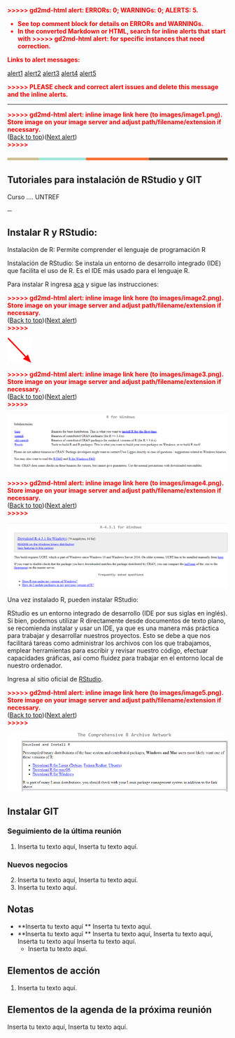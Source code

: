 <!-----

You have some errors, warnings, or alerts. If you are using reckless mode, turn it off to see inline alerts.
* ERRORs: 0
* WARNINGs: 0
* ALERTS: 5

Conversion time: 2.175 seconds.


Using this Markdown file:

1. Paste this output into your source file.
2. See the notes and action items below regarding this conversion run.
3. Check the rendered output (headings, lists, code blocks, tables) for proper
   formatting and use a linkchecker before you publish this page.

Conversion notes:

* Docs to Markdown version 1.0β34
* Thu Jul 20 2023 13:44:14 GMT-0700 (PDT)
* Source doc: Tutoriales RStudio y GIT
* This document has images: check for >>>>>  gd2md-html alert:  inline image link in generated source and store images to your server. NOTE: Images in exported zip file from Google Docs may not appear in  the same order as they do in your doc. Please check the images!

----->


<p style="color: red; font-weight: bold">>>>>>  gd2md-html alert:  ERRORs: 0; WARNINGs: 0; ALERTS: 5.</p>
<ul style="color: red; font-weight: bold"><li>See top comment block for details on ERRORs and WARNINGs. <li>In the converted Markdown or HTML, search for inline alerts that start with >>>>>  gd2md-html alert:  for specific instances that need correction.</ul>

<p style="color: red; font-weight: bold">Links to alert messages:</p><a href="#gdcalert1">alert1</a>
<a href="#gdcalert2">alert2</a>
<a href="#gdcalert3">alert3</a>
<a href="#gdcalert4">alert4</a>
<a href="#gdcalert5">alert5</a>

<p style="color: red; font-weight: bold">>>>>> PLEASE check and correct alert issues and delete this message and the inline alerts.<hr></p>




<p id="gdcalert1" ><span style="color: red; font-weight: bold">>>>>>  gd2md-html alert: inline image link here (to images/image1.png). Store image on your image server and adjust path/filename/extension if necessary. </span><br>(<a href="#">Back to top</a>)(<a href="#gdcalert2">Next alert</a>)<br><span style="color: red; font-weight: bold">>>>>> </span></p>


![alt_text](images/image1.png "image_tooltip")


<h2>Tutoriales para instalación de RStudio y GIT</h2>


<p>Curso …. UNTREF

**─**

<h2>Instalar R y RStudio:</h2>


Instalaciòn de R: Permite comprender el lenguaje de programación R

Instalación de RStudio: Se instala un entorno de desarrollo integrado (IDE) que facilita el uso de R. Es el IDE más usado para el lenguaje R. 

Para instalar R ingresa [aca](https://cloud.r-project.org/) y sigue las instrucciones:



<p id="gdcalert2" ><span style="color: red; font-weight: bold">>>>>>  gd2md-html alert: inline image link here (to images/image2.png). Store image on your image server and adjust path/filename/extension if necessary. </span><br>(<a href="#">Back to top</a>)(<a href="#gdcalert3">Next alert</a>)<br><span style="color: red; font-weight: bold">>>>>> </span></p>


![alt_text](images/image2.png "image_tooltip")




<p id="gdcalert3" ><span style="color: red; font-weight: bold">>>>>>  gd2md-html alert: inline image link here (to images/image3.png). Store image on your image server and adjust path/filename/extension if necessary. </span><br>(<a href="#">Back to top</a>)(<a href="#gdcalert4">Next alert</a>)<br><span style="color: red; font-weight: bold">>>>>> </span></p>


![alt_text](images/image3.png "image_tooltip")




<p id="gdcalert4" ><span style="color: red; font-weight: bold">>>>>>  gd2md-html alert: inline image link here (to images/image4.png). Store image on your image server and adjust path/filename/extension if necessary. </span><br>(<a href="#">Back to top</a>)(<a href="#gdcalert5">Next alert</a>)<br><span style="color: red; font-weight: bold">>>>>> </span></p>


![alt_text](images/image4.png "image_tooltip")


Una vez instalado R, pueden instalar RStudio:

RStudio es un entorno integrado de desarrollo (IDE por sus siglas en inglés). Si bien, podemos utilizar R directamente desde documentos de texto plano, se recomienda instalar y usar un IDE, ya que es una manera más práctica para trabajar y desarrollar nuestros proyectos. Esto se debe a que nos facilitará tareas como administrar los archivos con los que trabajamos, emplear herramientas para escribir y revisar nuestro código, efectuar capacidades gráficas, así como fluidez para trabajar en el entorno local de nuestro ordenador.

Ingresa al sitio oficial de [RStudio](https://rstudio.com/products/rstudio/download/).



<p id="gdcalert5" ><span style="color: red; font-weight: bold">>>>>>  gd2md-html alert: inline image link here (to images/image5.png). Store image on your image server and adjust path/filename/extension if necessary. </span><br>(<a href="#">Back to top</a>)(<a href="#gdcalert6">Next alert</a>)<br><span style="color: red; font-weight: bold">>>>>> </span></p>


![alt_text](images/image5.png "image_tooltip")


<h2>Instalar GIT</h2>


<h3>Seguimiento de la última reunión</h3>




1. Inserta tu texto aquí, Inserta tu texto aquí. 

<h3>Nuevos negocios</h3>




2. Inserta tu texto aquí, Inserta tu texto aquí. 
3. Inserta tu texto aquí. 

<h2>Notas</h2>




* **Inserta tu texto aquí ** Inserta tu texto aquí. 
* **Inserta tu texto aquí ** Inserta tu texto aquí, Inserta tu texto aquí, Inserta tu texto aquí Inserta tu texto aquí. 
    * Inserta tu texto aquí.

<h2>Elementos de acción</h2>




1. Inserta tu texto aquí. 

<h2>Elementos de la agenda de la próxima reunión</h2>


Inserta tu texto aquí, Inserta tu texto aquí.

